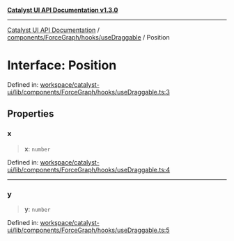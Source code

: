 [**Catalyst UI API Documentation v1.3.0**](../../../../../README.md)

---

[Catalyst UI API Documentation](../../../../../README.md) / [components/ForceGraph/hooks/useDraggable](../README.md) / Position

# Interface: Position

Defined in: [workspace/catalyst-ui/lib/components/ForceGraph/hooks/useDraggable.ts:3](https://github.com/TheBranchDriftCatalyst/catalyst-ui/blob/main/lib/components/ForceGraph/hooks/useDraggable.ts#L3)

## Properties

### x

> **x**: `number`

Defined in: [workspace/catalyst-ui/lib/components/ForceGraph/hooks/useDraggable.ts:4](https://github.com/TheBranchDriftCatalyst/catalyst-ui/blob/main/lib/components/ForceGraph/hooks/useDraggable.ts#L4)

---

### y

> **y**: `number`

Defined in: [workspace/catalyst-ui/lib/components/ForceGraph/hooks/useDraggable.ts:5](https://github.com/TheBranchDriftCatalyst/catalyst-ui/blob/main/lib/components/ForceGraph/hooks/useDraggable.ts#L5)
